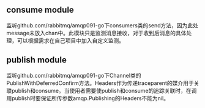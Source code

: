 ## **consume module**

监听github.com/rabbitmq/amqp091-go下consumers类的send方法，因为此处message未放入chan中。此模块只是监测消息接收，对于收到后消息的具体处理，可以根据需求在自己项目中加入自定义监测。

## **publish module**

监听github.com/rabbitmq/amqp091-go下Channel类的PublishWithDeferredConfirm方法。Headers作为传递traceparent的媒介用于关联publish和consume。当使用者需要使publish和consume的追踪关联时，在调用publish时要保证所传参数amqp.Publishing的Headers不能为nil。
